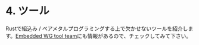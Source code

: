 # 4. ツール

Rustで組込み / ベアメタルプログラミングする上で欠かせないツールを紹介します。[Embedded WG tool team]にも情報があるので、チェックしてみて下さい。

[Embedded WG tool team]: https://github.com/rust-embedded/wg#the-tools-team